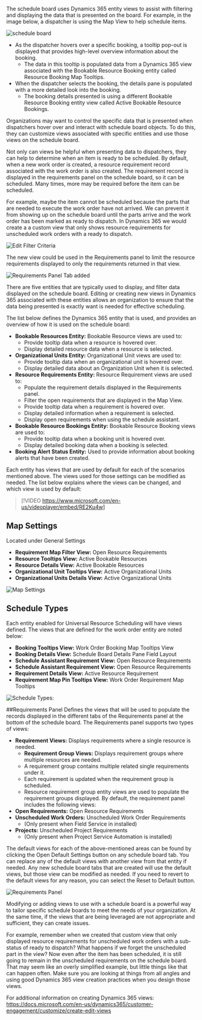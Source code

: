 The schedule board uses Dynamics 365 entity views to assist with filtering and displaying the data that is presented on the board. For example, in the image below, a dispatcher is using the Map View to help schedule items.

![schedule board](../media/csb-unit3-1.png)

-   As the dispatcher hovers over a specific booking, a tooltip pop-out is displayed that provides high-level overview information about the booking.
    -   The data in this tooltip is populated data from a Dynamics 365 view associated with the Bookable Resource Booking entity called Resource Booking Map Tooltips.
-   When the dispatcher selects the booking, the details pane is populated with a more detailed look into the booking.
    -   The booking details presented is using a different Bookable Resource Booking entity view called Active Bookable Resource Bookings.

Organizations may want to control the specific data that is presented when dispatchers hover over and interact with schedule board objects. To do this, they can customize views associated with specific entities and use those views on the schedule board.

Not only can views be helpful when presenting data to dispatchers, they can help to determine when an item is ready to be scheduled. By default, when a new work order is created, a resource requirement record associated with the work order is also created. The requirement record is displayed in the requirements panel on the schedule board, so it can be scheduled. Many times, more may be required before the item can be scheduled.

For example, maybe the item cannot be scheduled because the parts that are needed to execute the work order have not arrived. We can prevent it from showing up on the schedule board until the parts arrive and the work order has been marked as ready to dispatch. In Dynamics 365 we would create a a custom view that only shows resource requirements for unscheduled work orders with a ready to dispatch.

![Edit Filter Criteria](../media/csb-unit3-2.png)

The new view could be used in the Requirements panel to limit the resource requirements displayed to only the requirements returned in that view.

![Requirements Panel Tab added](../media/csb-unit3-3.png)

There are five entities that are typically used to display, and filter data displayed on the schedule board. Editing or creating new views in Dynamics 365 associated with these entities allows an organization to ensure that the data being presented is exactly want is needed for effective scheduling.

The list below defines the Dynamics 365 entity that is used, and
provides an overview of how it is used on the schedule board:

-   **Bookable Resources Entity:** Bookable Resource views are used to:
    -   Provide tooltip data when a resource is hovered over.
    -   Display detailed resource data when a resource is selected.
-   **Organizational Units Entity:** Organizational Unit views are used to:
    -   Provide tooltip data when an organizational unit is hovered over.
    -   Display detailed data about an Organization Unit when it is selected.
-   **Resource Requirements Entity:** Resource Requirement views are used to:
    -   Populate the requirement details displayed in the Requirements panel.
    -   Filter the open requirements that are displayed in the Map View.
    -   Provide tooltip data when a requirement is hovered over.
    -   Display detailed information when a requirement is selected.
    -   Display open requirements when using the schedule assistant.
-   **Bookable Resource Bookings Entity:** Bookable Resource Booking views are used to:
    -   Provide tooltip data when a booking unit is hovered over.
    -   Display detailed booking data when a booking is selected.
-   **Booking Alert Status Entity:** Used to provide information about booking alerts that have been created.

Each entity has views that are used by default for each of the scenarios mentioned above. The views used for those settings can be modified as needed. The list below explains where the views can be changed, and which view is used by default:

> [!VIDEO https://www.microsoft.com/en-us/videoplayer/embed/RE2Ku4w]

## Map Settings
Located under General Settings
- **Requirement Map Filter View:** Open Resource Requirements
- **Resource Tooltips View:** Active Bookable Resources
- **Resource Details View:** Active Bookable Resources
- **Organizational Unit Tooltips View:** Active Organizational Units
- **Organizational Units Details View:** Active Organizational Units

![Map Settings](../media/csb-unit3-4.png)

## Schedule Types
Each entity enabled for Universal Resource Scheduling will have views defined. The views that are defined for the work order entity are noted below:

- **Booking Tooltips View:** Work Order Booking Map Tooltips View
- **Booking Details View:** Schedule Board Details Pane Field Layout
- **Schedule Assistant Requirement View:** Open Resource Requirements
- **Schedule Assistant Requirement View:** Open Resource Requirements
- **Requirement Details View:** Active Resource Requirement
- **Requirement Map Pin Tooltips View:** Work Order Requirement Map Tooltips 

![Schedule Types:](../media/urs-unit3-5.png)

##Requirements Panel
Defines the views that will be used to populate the records displayed in the different tabs of the Requirements panel at the bottom of the schedule board. The Requirements panel supports two types of views:
- **Requirement Views:** Displays requirements where a single resource is needed.
	-  **Requirement Group Views:** Displays requirement groups where multiple resources are needed.
	-   A requirement group contains multiple related single requirements under it.
	-   Each requirement is updated when the requirement group is scheduled.
	-   Resource requirement group entity views are used to populate the requirement groups displayed. By default, the requirement panel includes the following views:
-  **Open Requirements:** Open Resource Requirements
-  **Unscheduled Work Orders:** Unscheduled Work Order Requirements
	- (Only present when Field Service in installed)
-  **Projects:** Unscheduled Project Requirements
	- (Only present when Project Service Automation is installed)

The default views for each of the above-mentioned areas can be found by clicking the Open Default Settings button on any schedule board tab. You can replace any of the default views with another view from that entity if needed. Any new schedule board tabs that are created will use the default views, but those view can be modified as needed. If you need to revert to the default views for any reason, you can select the Reset to Default button.

![Requirements Panel](../media/csb-unit3-6.png)

Modifying or adding views to use with a schedule board is a powerful way to tailor specific schedule boards to meet the needs of your organization. At the same time, if the views that are being leveraged are not appropriate and sufficient, they can create issues.

For example, remember when we created that custom view that only displayed resource requirements for unscheduled work orders with a sub-status of ready to dispatch? What happens if we forget the
unscheduled part in the view? Now even after the item has been scheduled, it is still going to remain in the unscheduled requirements on the schedule board. That may seem like an overly simplified example,
but little things like that can happen often. Make sure you are looking at things from all angles and using good Dynamics 365 view creation practices when you design those views.

For additional information on creating Dynamics 365 views:
<https://docs.microsoft.com/en-us/dynamics365/customer-engagement/customize/create-edit-views>

